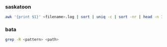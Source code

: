 ### saskatoon
```bash
awk '{print $1}' <filename>.log | sort | uniq -c | sort -nr | head -n 1
```

### bata
```bash
grep -R <pattern> <path>
```